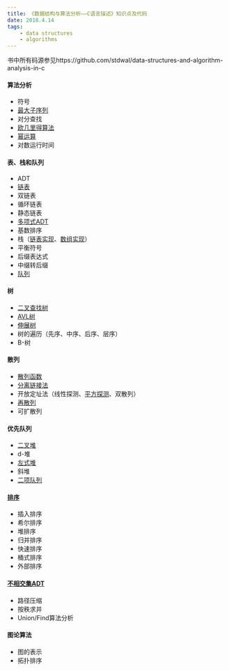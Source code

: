 ```yaml
---
title: 《数据结构与算法分析——C语言描述》知识点及代码
date: 2018.4.14
tags:
    - data structures
    - algorithms
---
```


书中所有码源参见https://github.com/stdwal/data-structures-and-algorithm-analysis-in-c

<!--more-->

#### 算法分析
* 符号
* [最大子序列](https://github.com/stdwal/data-structures-and-algorithm-analysis-in-c/blob/master/code/max_sum.c)
* 对分查找
* [欧几里得算法](https://github.com/stdwal/data-structures-and-algorithm-analysis-in-c/blob/master/code/fig2_10.c)
* [幂运算](https://github.com/stdwal/data-structures-and-algorithm-analysis-in-c/blob/master/code/fig2_11.c)
* 对数运行时间

#### 表、栈和队列
* ADT
* [链表](https://github.com/stdwal/data-structures-and-algorithm-analysis-in-c/blob/master/code/list.c)
* 双链表
* 循环链表
* 静态链表
* [多项式ADT](https://github.com/stdwal/data-structures-and-algorithm-analysis-in-c/blob/master/code/poly.c)
* 基数排序
* 栈（[链表实现](https://github.com/stdwal/data-structures-and-algorithm-analysis-in-c/blob/master/code/stackli.c)、[数组实现](https://github.com/stdwal/data-structures-and-algorithm-analysis-in-c/blob/master/code/stackar.c)）
* 平衡符号
* 后缀表达式
* 中缀转后缀
* [队列](https://github.com/stdwal/data-structures-and-algorithm-analysis-in-c/blob/master/code/queue.c)

#### 树
* [二叉查找树](https://github.com/stdwal/data-structures-and-algorithm-analysis-in-c/blob/master/code/tree.c)
* [AVL树](https://github.com/stdwal/data-structures-and-algorithm-analysis-in-c/blob/master/code/avltree.c)
* [伸展树](https://github.com/stdwal/data-structures-and-algorithm-analysis-in-c/blob/master/code/splay.c)
* 树的遍历（先序、中序、后序、层序）
* B-树

#### 散列
* [散列函数](https://github.com/stdwal/data-structures-and-algorithm-analysis-in-c/blob/master/code/hashfunc.c)
* [分离链接法](https://github.com/stdwal/data-structures-and-algorithm-analysis-in-c/blob/master/code/hashsep.c)
* 开放定址法（线性探测、[平方探测](https://github.com/stdwal/data-structures-and-algorithm-analysis-in-c/blob/master/code/hashquad.c)、双散列）
* [再散列](https://github.com/stdwal/data-structures-and-algorithm-analysis-in-c/blob/master/code/hashquad.c)
* 可扩散列

#### 优先队列
* [二叉堆](https://github.com/stdwal/data-structures-and-algorithm-analysis-in-c/blob/master/code/binheap.c)
* d-堆
* [左式堆](https://github.com/stdwal/data-structures-and-algorithm-analysis-in-c/blob/master/code/leftheap.c)
* 斜堆
* [二项队列](https://github.com/stdwal/data-structures-and-algorithm-analysis-in-c/blob/master/code/binomial.c)

#### [排序](https://github.com/stdwal/data-structures-and-algorithm-analysis-in-c/blob/master/code/sort.c)
* 插入排序
* 希尔排序
* 堆排序
* 归并排序
* 快速排序
* 桶式排序
* 外部排序

#### [不相交集ADT](https://github.com/stdwal/data-structures-and-algorithm-analysis-in-c/blob/master/code/disjsets.c)
* 路径压缩
* 按秩求并
* Union/Find算法分析

#### 图论算法
* 图的表示
* 拓扑排序

